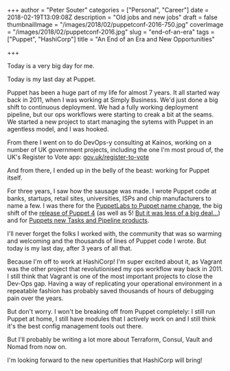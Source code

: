 +++
author = "Peter Souter"
categories = ["Personal", "Career"]
date = 2018-02-19T13:09:08Z
description = "Old jobs and new jobs"
draft = false
thumbnailImage = "/images/2018/02/puppetconf-2016-750.jpg"
coverImage = "/images/2018/02/puppetconf-2016.jpg"
slug = "end-of-an-era"
tags = ["Puppet", "HashiCorp"]
title = "An End of an Era and New Opportunities"

+++

Today is a very big day for me.

Today is my last day at Puppet.

Puppet has been a huge part of my life for almost 7 years. It all started
way back in 2011, when I was working at Simply Business. We'd just done a big
shift to continuous deployment. We had a fully working deployment pipeline, but
our ops workflows were starting to creak a bit at the seams. We started a new
project to start managing the sytems with Puppet in an agentless model, and I was
hooked.

From there I went on to do DevOps-y consulting at Kainos, working on a number of
UK government projects, including the one I'm most proud of, the UK's Register to Vote app: [gov.uk/register-to-vote](https://www.gov.uk/register-to-vote)

And from there, I ended up in the belly of the beast: working for Puppet itself.

For three years, I saw how the sausage was made. I wrote Puppet code at banks,
startups, retail sites, universities, ISPs and chip manufacturers to name a few.
I was there for the [PuppetLabs to Puppet name change](https://puppet.com/puppet-labs-is-puppet), the big shift of the
[release of Puppet 4](https://puppet.com/blog/say-hello-to-open-source-puppet-4) (as well as 5! [But it was less of a big deal...](https://puppet.com/blog/say-hello-to-open-source-puppet-4)) and for [Puppets new
Tasks and Pipeline products](https://puppet.com/blog/introducing-puppets-largest-set-product-innovations-ever).

I'll never forget the folks I worked with, the community that was so warming and
welcoming and the thousands of lines of Puppet code I wrote. But today is my
last day, after 3 years of all that.

Because I'm off to work at HashiCorp! I'm super excited about it, as Vagrant was
the other project that revolutionised my ops workflow way back in 2011. I still think that
Vagrant is one of the most important projects to close the Dev-Ops gap. Having a way
of replicating your operational environment in a repeatable fashion has probably saved
thousands of hours of debugging pain over the years.

But don't worry. I won't be breaking off from Puppet completely: I still run Puppet
at home, I still have modules that I actively work on and I still think it's
the best config management tools out there.

But I'll probably be writing a lot more about Terraform, Consul, Vault and Nomad
from now on.

I'm looking forward to the new opertunities that HashiCorp will bring!
